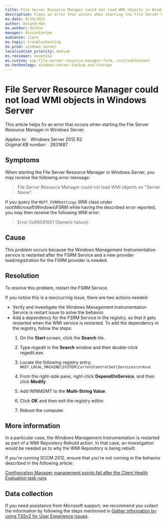 ```yaml
---
title: File Server Resource Manager could not load WMI objects in Windows Server
description: Fixes an error that occurs when starting the File Server Resource Manager on Windows Server.
ms.date: 9/24/2021
author: Deland-Han
ms.author: delhan
manager: dcscontentpm
audience: itpro
ms.topic: troubleshooting
ms.prod: windows-server
localization_priority: medium
ms.reviewer: kaushika
ms.custom: sap:file-server-resource-manager-fsrm, csstroubleshoot
ms.technology: windows-server-backup-and-storage
---
```

# File Server Resource Manager could not load WMI objects in Windows Server

This article helps fix an error that occurs when starting the File Server Resource Manager in Windows Server.

_Applies to:_ &nbsp; Windows Server 2012 R2  
_Original KB number:_ &nbsp; 2831687

## Symptoms

When starting the File Server Resource Manager in Windows Server, you may receive the following error message:

> File Server Resource Manager could not load WMI objects on "Server Name".

If you query the `MSFT_FSRMSettings` WMI class under root\\Microsoft\\Windows\\FSRM while having the described error reported, you may then receive the following WMI error:

> Error 0x80041001 (Generic failure).

## Cause

This problem occurs because the Windows Management Instrumentation service is restarted after the FSRM Service and a new provider load/registration for the FSRM provider is needed.

## Resolution

To resolve this problem, restart the FSRM Service.

If you notice this is a reoccurring issue, there are two actions needed:

- Verify and investigate the Windows Management Instrumentation Service is restart issue to solve the behavior.
- Add a dependency for the FSRM Service in the registry, so that it gets restarted when the WMI service is restarted. To add the dependency in the registry, follow the steps:
    1. On the **Start** screen, click the **Search** tile.
    2. Type *regedit* in the **Search** window and then double-click regedit.exe.
    3. Locate the following registry entry:
     `HKEY_LOCAL_MACHINE\SYSTEM\CurrentControlSet\Services\srmsvc`

    4. From the right-side pane, right-click **DependOnService**, and then click **Modify**.
    5. Add WINMGMT to the **Multi-String Value**.
    6. Click **OK** and then exit the registry editor.
    7. Reboot the computer.

## More information

In a particular case, the Windows Management Instrumentation is restarted as part of a WMI Repository Rebuild action. In that case, an investigation would be needed as to why the WMI Repository is being rebuilt.

If you're running SCCM 2012, ensure that you're not running in the behavior described in the following article:

[Configuration Manager management points fail after the Client Health Evaluation task runs](/troubleshoot/mem/configmgr/management-points-fail-http-500-errors)

## Data collection

If you need assistance from Microsoft support, we recommend you collect the information by following the steps mentioned in [Gather information by using TSSv2 for User Experience issues](../../windows-client/windows-troubleshooters/gather-information-using-tssv2-user-experience.md#wmi).
